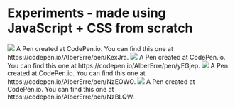 # Experiments - made using JavaScript + CSS from scratch

<img src="https://github.com/AlberErre/MusicPlayer-VanillaJavaScript/blob/master/musicplayer.png">
A Pen created at CodePen.io. You can find this one at https://codepen.io/AlberErre/pen/KexJra.

<img src="https://github.com/AlberErre/MusicPlayer-VanillaJavaScript/blob/master/bingo.png">
A Pen created at CodePen.io. You can find this one at https://codepen.io/AlberErre/pen/yEGjep.

<img src="https://github.com/AlberErre/MusicPlayer-VanillaJavaScript/blob/master/piano.png">
A Pen created at CodePen.io. You can find this one at https://codepen.io/AlberErre/pen/NzEOWO.

<img src="https://github.com/AlberErre/MusicPlayer-VanillaJavaScript/blob/master/dice.png">
A Pen created at CodePen.io. You can find this one at https://codepen.io/AlberErre/pen/NzBLQW.
